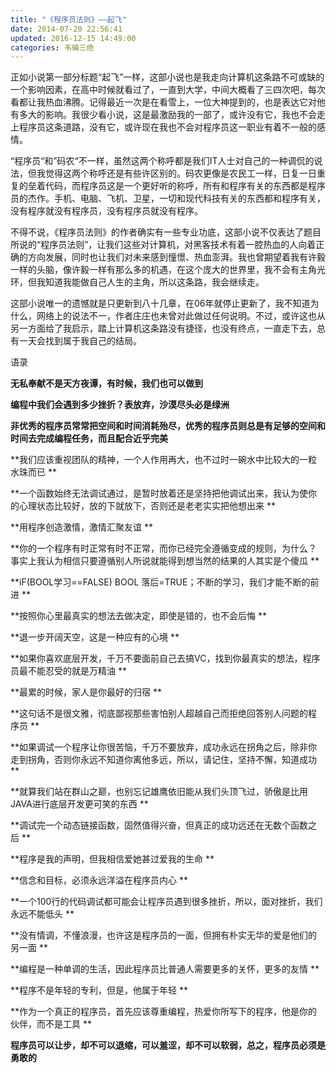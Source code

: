 ```yaml
---
title: "《程序员法则》——起飞"
date: 2014-07-20 22:56:41
updated: 2016-12-15 14:49:00
categories: 韦编三绝
---
```

正如小说第一部分标题“起飞”一样，这部小说也是我走向计算机这条路不可或缺的一个影响因素，在高中时候就看过了，一直到大学，中间大概看了三四次吧，每次看都让我热血沸腾。记得最近一次是在看雪上，一位大神提到的，也是表达它对他有多大的影响。我很少看小说，这是最激励我的一部了，或许没有它，我也不会走上程序员这条道路，没有它，或许现在我也不会对程序员这一职业有着不一般的感情。

“程序员“和”码农“不一样，虽然这两个称呼都是我们IT人士对自己的一种调侃的说法，但我觉得这两个称呼还是有些许区别的。码农更像是农民工一样，日复一日重复的垒着代码，而程序员这是一个更好听的称呼，所有和程序有关的东西都是程序员的杰作。手机、电脑、飞机、卫星，一切和现代科技有关的东西都和程序有关，没有程序就没有程序员，没有程序员就没有程序。

不得不说，《程序员法则》的作者确实有一些专业功底，这部小说不仅表达了题目所说的“程序员法则”，让我们这些对计算机，对黑客技术有着一腔热血的人向着正确的方向发展，同时也让我们对未来感到憧憬、热血澎湃。我也曾期望着我有许毅一样的头脑，像许毅一样有那么多的机遇，在这个庞大的世界里，我不会有主角光环，但我知道我能做自己人生的主角，所以这条路，我会继续走。

这部小说唯一的遗憾就是只更新到八十几章，在06年就停止更新了，我不知道为什么，网络上的说法不一，作者庄庄也未曾对此做过任何说明。不过，或许这也从另一方面给了我启示，踏上计算机这条路没有捷径，也没有终点，一直走下去，总有一天会找到属于我自己的结局。

语录

**无私奉献不是天方夜谭，有时候，我们也可以做到**

**编程中我们会遇到多少挫折？表放弃，沙漠尽头必是绿洲**  

**非优秀的程序员常常把空间和时间消耗殆尽，优秀的程序员则总是有足够的空间和时间去完成编程任务，而且配合近乎完美** 

**我们应该重视团队的精神，一个人作用再大，也不过时一碗水中比较大的一粒水珠而已 **

**一个函数始终无法调试通过，是暂时放着还是坚持把他调试出来，我认为使你的心理状态比较好，放的下就放下，否则还是老老实实把他想出来  **

**用程序创造激情，激情汇聚友谊  **

**你的一个程序有时正常有时不正常，而你已经完全遵循变成的规则，为什么？事实上我认为相信只要遵循别人所说就能得到想当然的结果的人其实是个傻瓜  **

**iF(BOOL学习==FALSE) BOOL 落后=TRUE；不断的学习，我们才能不断的前进  **

**按照你心里最真实的想法去做决定，即使是错的，也不会后悔  **

**退一步开阔天空，这是一种应有的心境  **

**如果你喜欢底层开发，千万不要面前自己去搞VC，找到你最真实的想法，程序员最不能忍受的就是万精油  **

**最累的时候，家人是你最好的归宿  **

**这句话不是很文雅，彻底鄙视那些害怕别人超越自己而拒绝回答别人问题的程序员  **

**如果调试一个程序让你很苦恼，千万不要放弃，成功永远在拐角之后，除非你走到拐角，否则你永远不知道你离他多远，所以，请记住，坚持不懈，知道成功  **

**就算我们站在群山之巅，也别忘记雄鹰依旧能从我们头顶飞过，骄傲是比用JAVA进行底层开发更可笑的东西  **

**调试完一个动态链接函数，固然值得兴奋，但真正的成功远还在无数个函数之后  **

**程序是我的声明，但我相信爱她甚过爱我的生命  **

**信念和目标，必须永远洋溢在程序员内心  **

**一个100行的代码调试都可能会让程序员遇到很多挫折，所以，面对挫折，我们永远不能低头  **

**没有情调，不懂浪漫，也许这是程序员的一面，但拥有朴实无华的爱是他们的另一面  **

**编程是一种单调的生活，因此程序员比普通人需要更多的关怀，更多的友情  **

**程序不是年轻的专利，但是，他属于年轻  **

**作为一个真正的程序员，首先应该尊重编程，热爱你所写下的程序，他是你的伙伴，而不是工具  **

**程序员可以让步，却不可以退缩，可以羞涩，却不可以软弱，总之，程序员必须是勇敢的**